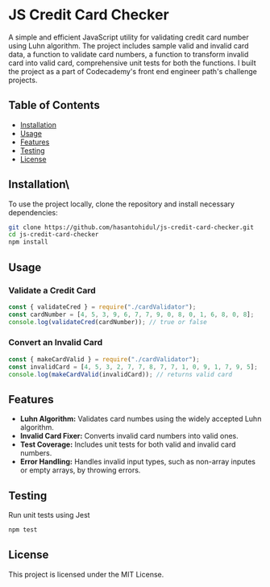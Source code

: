 # JS Credit Card Checker

A simple and efficient JavaScript utility for validating credit card number using Luhn algorithm. The project includes sample valid and invalid card data, a function to validate card numbers, a function to transform invalid card into valid card, comprehensive unit tests for both the functions. I built the project as a part of Codecademy's front end engineer path's challenge projects.

## Table of Contents

- [Installation](#installation)
- [Usage](#usage)
- [Features](#features)
- [Testing](#testing)
- [License](#license)

## Installation\

To use the project locally, clone the repository and install necessary dependencies:

```bash
git clone https://github.com/hasantohidul/js-credit-card-checker.git
cd js-credit-card-checker
npm install
```

## Usage

### Validate a Credit Card

```javascript
const { validateCred } = require("./cardValidator");
const cardNumber = [4, 5, 3, 9, 6, 7, 7, 9, 0, 8, 0, 1, 6, 8, 0, 8];
console.log(validateCred(cardNumber)); // true or false
```

### Convert an Invalid Card

```javascript
const { makeCardValid } = require("./cardValidator");
const invalidCard = [4, 5, 3, 2, 7, 7, 8, 7, 7, 1, 0, 9, 1, 7, 9, 5];
console.log(makeCardValid(invalidCard)); // returns valid card
```

## Features

- **Luhn Algorithm:** Validates card numbes using the widely accepted Luhn algorithm.
- **Invalid Card Fixer:** Converts invalid card numbers into valid ones.
- **Test Coverage:** Includes unit tests for both valid and invalid card numbers.
- **Error Handling:** Handles invalid input types, such as non-array inputes or empty arrays, by throwing errors.
## Testing

Run unit tests using Jest

```bash
npm test
```

## License

This project is licensed under the MIT License.

